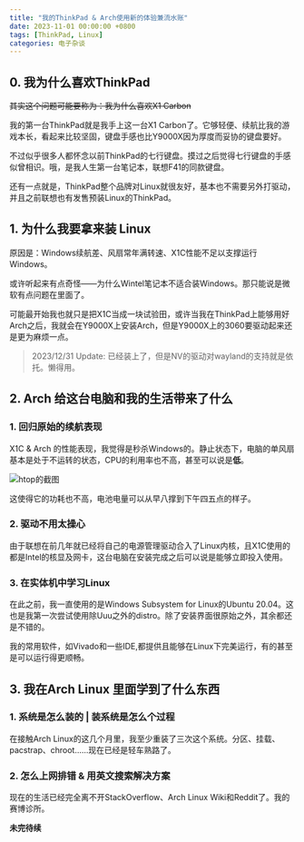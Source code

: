 ```yaml
---
title: "我的ThinkPad & Arch使用新的体验兼流水账"
date: 2023-11-01 00:00:00 +0800
tags: [ThinkPad, Linux]
categories: 电子杂谈
---
```


## 0. 我为什么喜欢ThinkPad

~~其实这个问题可能要称为：我为什么喜欢X1 Carbon~~

我的第一台ThinkPad就是我手上这一台X1 Carbon了。它够轻便、续航比我的游戏本长，看起来比较坚固，键盘手感也比Y9000X因为厚度而妥协的键盘要好。

不过似乎很多人都怀念以前ThinkPad的七行键盘。摸过之后觉得七行键盘的手感似曾相识。哦，是我人生第一台笔记本，联想F41的同款键盘。

还有一点就是，ThinkPad整个品牌对Linux就很友好，基本也不需要另外打驱动，并且之前联想也有发售预装Linux的ThinkPad。

## 1. 为什么我要拿来装 Linux 

原因是：Windows续航差、风扇常年满转速、X1C性能不足以支撑运行Windows。

或许听起来有点奇怪——为什么Wintel笔记本不适合装Windows。那只能说是微软有点问题在里面了。

可能最开始我也就只是把X1C当成一块试验田，或许当我在ThinkPad上能够用好Arch之后，我就会在Y9000X上安装Arch，但是Y9000X上的3060要驱动起来还是更为麻烦一点。

> 2023/12/31 Update:
> 已经装上了，但是NV的驱动对wayland的支持就是依托。懒得用。

## 2. Arch 给这台电脑和我的生活带来了什么

### 1. 回归原始的续航表现

X1C & Arch 的性能表现，我觉得是秒杀Windows的。静止状态下，电脑的单风扇基本是处于不运转的状态，CPU的利用率也不高，甚至可以说是**低**。

![htop的截图](https://s2.loli.net/2023/10/26/En1PwlNiL6thHRC.png)

这使得它的功耗也不高，电池电量可以从早八撑到下午四五点的样子。

### 2. 驱动不用太操心

由于联想在前几年就已经将自己的电源管理驱动合入了Linux内核，且X1C使用的都是Intel的核显及网卡，这台电脑在安装完成之后可以说是能够立即投入使用。

### 3. 在实体机中学习Linux

在此之前，我一直使用的是Windows Subsystem for Linux的Ubuntu 20.04。这也是我第一次尝试使用除Uuu之外的distro。除了安装界面很原始之外，其余都还是不错的。

我的常用软件，如Vivado和一些IDE,都提供且能够在Linux下完美运行，有的甚至是可以运行得更顺畅。

## 3. 我在Arch Linux 里面学到了什么东西

### 1. 系统是怎么装的 | 装系统是怎么个过程

在接触Arch Linux的这几个月里，我至少重装了三次这个系统。分区、挂载、pacstrap、chroot......现在已经是轻车熟路了。

### 2. 怎么上网排错 & 用英文搜索解决方案

现在的生活已经完全离不开StackOverflow、Arch Linux Wiki和Reddit了。我的赛博诊所。

**未完待续**
